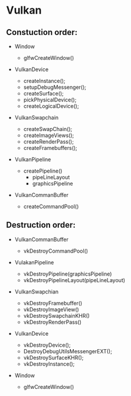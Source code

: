 # Vulkan

 ##  Constuction order:


- Window
  - glfwCreateWindow()

- VulkanDevice
  - createInstance();
  - setupDebugMessenger();
  - createSurface();
  - pickPhysicalDevice();
  - createLogicalDevice();

- VulkanSwapchain
  - createSwapChain();
  - createImageViews();
  - createRenderPass();
  - createFramebuffers();

- VulkanPipeline
  - createPipeline()
    - pipeLineLayout
    - graphicsPipeline

- VulkanCommanBuffer
  - createCommandPool()

 ## Destruction order:

- VulkanCommanBuffer
  - vkDestroyCommandPool()

- VulakanPipeline
  - vkDestroyPipeline(graphicsPipeline)
  - vkDestroyPipelineLayout(pipeLineLayout)

- VulkanSwapchian
  - vkDestroyFramebuffer()
  - vkDestroyImageView()
  - vkDestroySwapchainKHR()
  - vkDestroyRenderPass()

- VulkanDevice       
  - vkDestroyDevice();
  - DestroyDebugUtilsMessengerEXT();
  - vkDestroySurfaceKHR();
  - vkDestroyInstance();

- Window
  - glfwCreateWindow()


